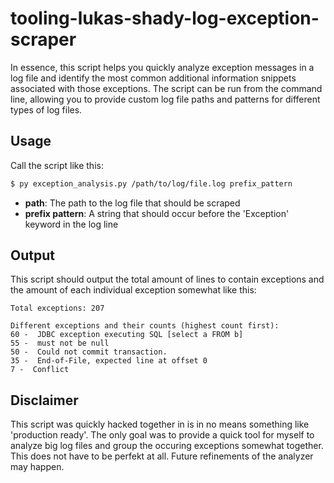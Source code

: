 # tooling-lukas-shady-log-exception-scraper
In essence, this script helps you quickly analyze exception messages in a log file and identify the most common additional information snippets associated with those exceptions. The script can be run from the command line, allowing you to provide custom log file paths and patterns for different types of log files.

## Usage
Call the script like this:

```bash
$ py exception_analysis.py /path/to/log/file.log prefix_pattern
```

- **path**: The path to the log file that should be scraped
- **prefix pattern**: A string that should occur before the 'Exception' keyword in the log line

## Output
This script should output the total amount of lines to contain exceptions and the amount of each individual exception 
somewhat like this:

````asciidoc
Total exceptions: 207

Different exceptions and their counts (highest count first):
60 -  JDBC exception executing SQL [select a FROM b]
55 -  must not be null
50 -  Could not commit transaction.
35 -  End-of-File, expected line at offset 0
7 -  Conflict
````

## Disclaimer
This script was quickly hacked together in is in no means something like 'production ready'. The only goal was to provide
a quick tool for myself to analyze big log files and group the occuring exceptions somewhat together. This does not have
to be perfekt at all. Future refinements of the analyzer may happen.